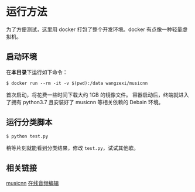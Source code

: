 # 运行方法

为了方便测试，这里用 docker 打包了整个开发环境。docker 有点像一种轻量虚拟机。

## 启动环境

在**本目录**下运行如下命令：

```
$ docker run --rm -it -v $(pwd):/data wangzexi/musicnn
```

首次启动，将花费一些时间下载大约 1GB 的镜像文件。
容器启动后，终端就进入了拥有 python3.7 且安装好了 musicnn 等相关依赖的 Debain 环境。

## 运行分类脚本

```
$ python test.py
```

稍等片刻就能看到分类结果，修改 `test.py`，试试其他歌。

## 相关链接

[musicnn](https://github.com/jordipons/musicnn)
[在线音频编辑](https://www.bearaudiotool.com/tw/)
